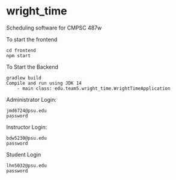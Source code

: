 # wright_time
Scheduling software for CMPSC 487w

To start the frontend
```
cd frontend
npm start
```
To Start the Backend
```
gradlew build
Compile and run using JDK 14 
    - main class: edu.team5.wright_time.WrightTimeApplication
```

Administrator Login:
```
jmd6724@psu.edu
password
```


Instructor Login: 
```
bdw5230@psu.edu
password
```

Student Login
```
lhn5032@psu.edu
password
```
